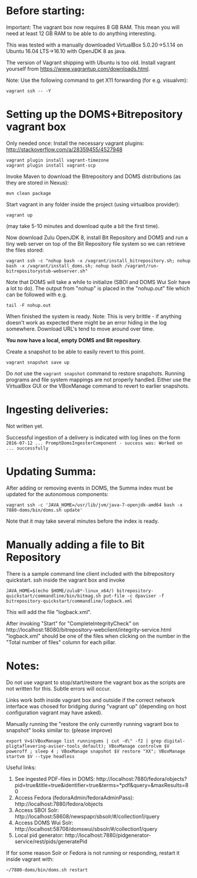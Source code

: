 
Before starting:
===

Important:  The vagrant box now requires 8 GB RAM.  This mean you will
need at least 12 GB RAM to be able to do anything interesting.

This was tested with a manually downloaded VirtualBox 5.0.20->5.1.14
on Ubuntu 16.04 LTS->16.10 with OpenJDK 8 as java.

The version of Vagrant shipping with Ubuntu is too old. Install
vagrant yourself from https://www.vagrantup.com/downloads.html.

Note:   Use the following command to get X11 forwarding (for e.g.
visualvm):

    vagrant ssh -- -Y
    


Setting up the DOMS+Bitrepository vagrant box
===

Only needed once: Install the necessary vagrant plugins:
http://stackoverflow.com/a/28359455/4527948

    vagrant plugin install vagrant-timezone
    vagrant plugin install vagrant-scp

Invoke Maven to download the Bitrepository and DOMS distributions (as
they are stored in Nexus):

    mvn clean package

Start vagrant in any folder inside the project (using virtualbox provider):

    vagrant up

(may take 5-10 minutes and download quite a bit the first time).  

Now download Zulu OpenJDK 8, install Bit Repository and DOMS and run a
tiny web server on top of the Bit Repository file system so we can
retrieve the files stored:

    vagrant ssh -c "nohup bash -x /vagrant/install_bitrepository.sh; nohup bash -x /vagrant/install_doms.sh; nohup bash /vagrant/run-bitrepositorystub-webserver.sh"


Note that DOMS will take a while to initialize (SBOI and DOMS Wui Solr
have a lot to do).  The output from "nohup" is placed in the "nohup.out" file 
which can be followed with e.g.

    tail -F nohup.out

When finished the system is ready.  Note:  This is very brittle - if anything doesn't work as expected
there might be an error hiding in the log somewhere.  Download URL's tend to move around over time.

**You now have a local, empty DOMS and Bit repository**.

Create a snapshot to be able to easily revert to this point.

    vagrant snapshot save up

Do *not* use the `vagrant snapshot` command to restore snapshots.
Running programs and file system mappings are not properly handled.
Either use the VirtualBox GUI or the VBoxManage command to revert to
earlier snapshots.

Ingesting deliveries:
===

Not written yet.

Successful ingestion of a delivery is indicated with log lines on the
form `2016-07-12 ... PromptDomsIngesterComponent - success was: Worked
on ... successfully`

Updating Summa:
===

After adding or removing events in DOMS, the Summa index must be
updated for the autonomous components:

    vagrant ssh -c 'JAVA_HOME=/usr/lib/jvm/java-7-openjdk-amd64 bash -x 7880-doms/bin/doms.sh update'
    
Note that it may take several minutes before the index is ready.

Manually adding a file to Bit Repository
===

There is a sample command line client included with the bitrepository quickstart.  ssh inside the vagrant box
and invoke

    JAVA_HOME=$(echo $HOME/zulu8*-linux_x64/) bitrepository-quickstart/commandline/bin/bitmag.sh put-file -c dpaviser -f bitrepository-quickstart/commandline/logback.xml 

This will add the file "logback.xml".

After invoking "Start" for "CompleteIntegrityCheck" on
http://localhost:18080/bitrepository-webclient/integrity-service.html
"logback.xml" should be one of the files when clicking on the number
in the "Total number of files" column for each pillar.


Notes:
===

Do not use vagrant to stop/start/restore the vagrant box as the
scripts are not written for this.  Subtle errors will occur.

Links work both inside vagrant box and outside if the correct network
interface was chosed for bridging during "vagrant up" (depending on
host configuration vagrant may have asked).


Manually running the "restore the only currently running vagrant box to snapshot" looks similar to: (please improve)

    export V=$(VBoxManage list runningvms | cut -d\" -f2 | grep digital-pligtaflevering-aviser-tools_default); VBoxManage controlvm $V poweroff ; sleep 4 ; VBoxManage snapshot $V restore "XX"; VBoxManage startvm $V --type headless

Useful links:

1. See ingested PDF-files in DOMS:  http://localhost:7880/fedora/objects?pid=true&title=true&identifier=true&terms=*pdf&query=&maxResults=80
1. Access Fedora (fedoraAdmin/fedoraAdminPass): http://localhost:7880/fedora/objects
1. Access SBOI Solr: http://localhost:58608/newspapr/sbsolr/#/collection1/query
1. Access DOMS Wui Solr: http://localhost:58708/domswui/sbsolr/#/collection1/query
1. Local pid generator: http://localhost:7880/pidgenerator-service/rest/pids/generatePid


If for some reason Solr or Fedora is not running or responding, restart it inside vagrant with:

    ~/7880-doms/bin/doms.sh restart

